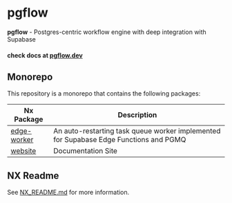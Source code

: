 # pgflow

**pgflow** - Postgres-centric workflow engine with deep integration with Supabase

#### check docs at [pgflow.dev](https://pgflow.dev)

## Monorepo

This repository is a monorepo that contains the following packages:

| Nx Package                         | Description                                                                           |
| ---------------------------------- | ------------------------------------------------------------------------------------- |
| [edge-worker](./pkgs/edge-worker/) | An auto-restarting task queue worker implemented for Supabase Edge Functions and PGMQ |
| [website](./pkgs/website/)         | Documentation Site                                                                    |

## NX Readme

See [NX_README.md](./NX_README.md) for more information.
